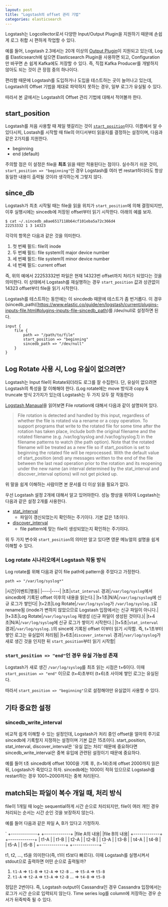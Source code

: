 ```yaml
---
layout: post
title: "Logstash의 offset 관리 기법"
categories: elasticsearch
---
```


Logstash는 Logcollector로서 다양한 Input/Output Plugin을 지원하기 때문에 손쉽게 로그 취합 시 편하게 작업할 수 있다.

예를 들어, Logstash 2.3에서는 20개 이상의 [Output Plugin](https://www.elastic.co/guide/en/logstash/current/output-plugins.html)이 지원되고 있는데, Log를 Elasticsearch에 싶으면 Elasticsearch Plugin을 사용하면 되고, Configuration만 바꾸면 손 쉽게 Kafka에도 저장할 수 있다. 즉, 직접 Kafka Producer를 개발하지 않아도 되는 것이 큰 장점 중의 하나이다.

편리함 때문에 Logstash를 도입하거나 도입을 테스트하는 곳이 늘어나고 있는데, Logstash의 Offset 기법을 제대로 파악하지 못하는 경우, 일부 로그가 유실될 수 있다.

따라서 본 글에서는 Logstash의 Offset 관리 기법에 대해서 적어볼까 한다.

start_position
--------------

Logstash를 처음 사용할 때 제일 헷갈리는 것이 [`start_position`](https://www.elastic.co/guide/en/logstash/current/plugins-inputs-file.html#plugins-inputs-file-start_position)이다. 이름에서 알 수 있다시피, Lostash를 시작할 때 file의 어디서부터 읽을지를 결정하는 설정이며, 다음과 같은 2가지를 지원한다.

- beginning
- end (default)

주의할 점은 이 설정은 file을 **최초** 읽을 때만 적용된다는 점이다. 실수하기 쉬운 것이, `start_position => "beginning"`인 경우 Logstash를 여러 번 restart하더라도 항상 동일한 내용이 출력될 것이라 생각하는게 그렇지 않다.

since_db
-------

Logstash가 최초 시작될 때는 file을 읽을 위치가 `start_position`에 의해 결정되지만, 이후 실행시에는 sincedb에 저장된 offset부터 읽기 시작한다. 아래의 예를 보자.

```
$ cat ~/.sincedb_a8ae6517118b64cf101eba5a72c366d4 
22253332 1 3 14323
```

각각의 항목은 다음과 같은 것을 의미한다.

1. 첫 번째 필드: file의 inode
1. 두 번째 필드: file system의 major device number
1. 세 번째 필드: file system의 minor device number
1. 네 번째 필드: current offset

즉, 위의 예에서 22253332번 파일은 현재 14323번 offset까지 처리가 되었다는 것을 의미한다. 이 상태에서 Logstash를 재실행하는 경우 `start_position` 값과 상관없이 14323 offset부터 file을 읽기 시작한다.

Logstash를 테스트하는 동안에는 이 sincdedb 때문에 테스트가 좀 번거롭다. 이 경우 (sincedb_path)[https://www.elastic.co/guide/en/logstash/current/plugins-inputs-file.html#plugins-inputs-file-sincedb_path)를 /dev/null로 설정하면 된다.

```
input {
    file {
        path => "/path/to/file"
        start_position => "beginning"
        sincedb_path => "/dev/null"
    }   
}
```

Log Rotate 사용 시, Log 유실이 없으려면?
------------------------------

Logstash는 Input file이 Rotate되더라도 로그를 잘 수집한다. 단, 유실이 없으려면 Logstash의 특성을 잘 이해해야 한다. (Log rotate에는 move 방식과 copy & truncate 방식 2가지가 있는데 Logstash는 두 가지 모두 잘 작동한다)

[Logstash Manaual](https://www.elastic.co/guide/en/logstash/current/plugins-inputs-file.html#_file_rotation)을 읽어보면 File rotation에 대해서 다음과 같이 설명되어 있다.

> File rotation is detected and handled by this input, regardless of whether the file is rotated via a rename or a copy operation. To support programs that write to the rotated file for some time after the rotation has taken place, include both the original filename and the rotated filename (e.g. /var/log/syslog and /var/log/syslog.1) in the filename patterns to watch (the path option). Note that the rotated filename will be treated as a new file so if start_position is set to beginning the rotated file will be reprocessed.
> With the default value of start_position (end) any messages written to the end of the file between the last read operation prior to the rotation and its reopening under the new name (an interval determined by the stat_interval and discover_interval options) will not get picked up.

위 말을 쉽게 이해하는 사람이면 본 문서를 더 이상 읽을 필요가 없다.

우선 Logstash 설정 2개에 대해서 알고 있어야한다. 성능 향상을 위하여 Logstash는 다음과 같은 설정 2개를 사용한다.

- [stat_interval](https://www.elastic.co/guide/en/logstash/current/plugins-inputs-file.html#plugins-inputs-file-stat_interval)
    - 파일이 갱신되었는지 확인하는 주기이다. 기본 값은 1초이다. 
- [discover_interval](https://www.elastic.co/guide/en/logstash/current/plugins-inputs-file.html#plugins-inputs-file-discover_interval)
    - file pattern에 맞는 file이 생성되었는지 확인하는 주기이다.

위 두 가지 변수와 `start_position`의 의미만 알고 있다면 영문 메뉴얼의 설명을 쉽게 이해할 수 있다.

### Log rotate 시나리오에서 Logstash 작동 방식

Log rotate를 위해 다음과 같이 file path에 pattern을 주었다고 가정한다.

```
path => "/var/log/syslog*"
```

|시간|이벤트|행동|
|----|----|
|t초|`stat_interval` 경과|`/var/log/syslog`에서 sincedb에 기록된 offset 이후의 내용을 읽는다.|
|t+1초|N/A|`/var/log/syslog`에 신규 로그가 쌓인다|
|t+2초|Log Rotate|`/var/log/syslog`가 `/var/log/syslog.1`로 rename됨 (inode가 변하지 않았으므로 Logstash 입장에서는 신규 파일이 아니다.|
|t+3초|Log Rotate|`/var/log/syslog` 재생성 (신규 파일이 생성된 것이다.)|
|t+4초|N/A|`/var/log/syslog`에 신규 로그가 쌓이기 시작한다.|
|t+5초|`stat_interval` 경과|`/var/log/syslog.1`의 since에 기록된 offset 이부터 읽기 시작함. 즉, t+1초부터 쌓인 로그는 유실없이 처리됨|
|t+6초|`discover_interval` 경과|`/var/log/syslog`가 새로 생긴 것을 인지한 뒤 `start_position`부터 읽기 시작함|

### `start_position => "end"`인 경우 유실 가능성 존재

Logstash가 새로 생긴 `/var/log/syslog`를 최초 읽는 시점은 t+6이다. 이때 `start_position => "end"` 이므로 (t+4)초부터 (t+6)초 사이에 쌓인 로그는 유실된다.

따라서 `start_position => "beginning"`으로 설정해야만 유실없이 사용할 수 있다.

기타 중요한 설정
---------

### sincedb_write_interval

비교적 쉽게 이해할 수 있는 설정인데, Logstash가 처리 중인 offset을 얼마의 주기로 sincedb에 기록할지 지정하는 설정이며 기본 값은 15초이다. start_position, stat_interval, discover_interval은 '유실 없는 처리' 때문에 중요하다면 sincedb_write_interval은 중복 유입에 관련된 설정이기 때문에 중요하다.

예를 들어 t초 sincedb에 offset 1000을 기록 후, (t+14)초에 offset 2000까지 읽은 뒤, Logstash가 죽었다고 하자. sincedb에는 1000이 적혀 있으므로 Logstash를 restart하는 경우 1001~2000까지는 중복 처리된다.

match되는 파일이 복수 개일 때, 처리 방식
--------------------------

file이 1개일 때 log는 sequential하게 시간 순으로 처리되지만, file이 여러 개인 경우 처리되는 순서는 시간 순인 것을 보장하지 않는다.

예를 들어 다음과 같은 파일 A, B가 있다고 가정하자.

`
+-------------+  +-------------+
|file A의 내용|  |file B의 내용|
+-------------+  +-------------+
| t1-A        |  | t1-B        |
| t2-A        |  | t2-B        |
| t3-A        |  | t3-B        |
| t4-A        |  | t4-B        |
| t5-A        |  | t5-B        |
+-------------+  +-------------+
``

t1, t2, ..., t5을 의미한다(즉, t1이 t5보다 빠르다). 이때 Logstash를 실행시켜서 stdout으로 출력하면 어떤 순으로 출력될까?

1. `t1-A` => `t1-B` => `t2-A` => `t2-B` ... => `t5-A` => `t5-B`
1. `t1-A` => `t2-A` => `t3-A` => `t2-B` ... => `t4-B` => `t5-B`

정답은 2번이다. 즉, Logstash output이 Cassandra인 경우 Cassandra 입장에서는 로그가 시간 순으로 입력되지 않는다. Time series log를 column에 저장하는 경우 순서가 뒤죽박죽 될 수 있다.
